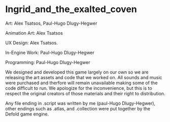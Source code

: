 # Ingrid_and_the_exalted_coven

Art: Alex Tsatsos, Paul-Hugo Dlugy-Hegwer

Animation Art: Alex Tsatsos

UX Design: Alex Tsatsos.

In-Engine Work: Paul-Hugo Dlugy-Hegwer

Programming: Paul-Hugo Dlugy-Hegwer

We designed and developed this game largely on our own so we are releasing the art assets and code that we worked on. All sounds and music were purchased and therfore will remain unavailable making some of the code difficult to run. We apologize for the inconvenience, but this is to respect the original creators of those materials and their right to distribution.

Any file ending in .script was written by me (paul-Hugo Dlugy-Hegwer), other endings such as .atlas, and .collection were put together by the Defold game engine.
